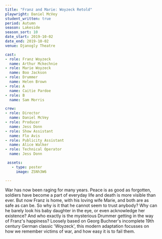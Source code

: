```yaml
---
title: "Franz and Marie: Woyzeck Retold"
playwright: Daniel McVey
student_written: true
period: Autumn
season: Lakeside
season_sort: 10
date_start: 2019-10-02
date_end: 2019-10-02
venue: Djanogly Theatre

cast:
- role: Franz Woyzeck
  name: Arthur Mckechnie
- role: Marie Woyzeck
  name: Boo Jackson
- role: Drummer
  name: Helen Brown
- role: A
  name: Caitie Pardoe
- role: B
  name: Sam Morris

crew:
- role: Director
  name: Daniel McVey
- role: Producer
  name: Jess Donn
- role: Show Assistant
  name: Flo Avis
- role: Publicity Assistant
  name: Alice Walker  
- role: Technical Operator
  name: Jess Donn

 assets:
   - type: poster
     image: ZSNh3W6

---
```


War has now been raging for many years. Peace is as good as forgotten, soldiers have become a part of everyday life and death is more visible than ever. But now Franz is home, with his loving wife Marie, and both are as safe as can be. So why is it that he cannot seem to trust anybody? Why can he barely look his baby daughter in the eye, or even acknowledge her existence? And who exactly is the mysterious Drummer getting in the way of Franz's happiness? Loosely based on Georg Buchner's incomplete 19th century German classic 'Woyzeck', this modern adaptation focusses on how we remember victims of war, and how easy it is to fail them.
